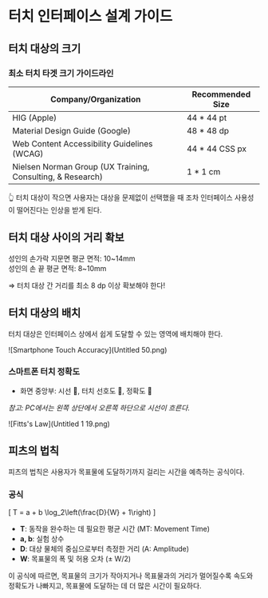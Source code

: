 # 터치 인터페이스 설계 가이드

## 터치 대상의 크기

### 최소 터치 타겟 크기 가이드라인

| Company/Organization                                       | Recommended Size |
|------------------------------------------------------------|------------------|
| HIG (Apple)                                                | 44 * 44 pt       |
| Material Design Guide (Google)                             | 48 * 48 dp       |
| Web Content Accessibility Guidelines (WCAG)                | 44 * 44 CSS px   |
| Nielsen Norman Group (UX Training, Consulting, & Research) | 1 * 1 cm         |

👆 터치 대상이 작으면 사용자는 대상을 문제없이 선택했을 때 조차 인터페이스 사용성이 떨어진다는 인상을 받게 된다.

## 터치 대상 사이의 거리 확보

성인의 손가락 지문면 평균 면적: 10~14mm  
성인의 손 끝 평균 면적: 8~10mm

⇒ 터치 대상 간 거리를 최소 8 dp 이상 확보해야 한다!

## 터치 대상의 배치

터치 대상은 인터페이스 상에서 쉽게 도달할 수 있는 영역에 배치해야 한다.

![Smartphone Touch Accuracy](Untitled 50.png)

### 스마트폰 터치 정확도

- 화면 중앙부: 시선 🔼, 터치 선호도 🔼, 정확도 🔼

_참고: PC에서는 왼쪽 상단에서 오른쪽 하단으로 시선이 흐른다._

![Fitts's Law](Untitled 1 19.png)

## 피츠의 법칙

피츠의 법칙은 사용자가 목표물에 도달하기까지 걸리는 시간을 예측하는 공식이다.

### 공식
\[ T = a + b \log_2\left(\frac{D}{W} + 1\right) \]

- **T**: 동작을 완수하는 데 필요한 평균 시간 (MT: Movement Time)
- **a, b**: 실험 상수
- **D**: 대상 물체의 중심으로부터 측정한 거리 (A: Amplitude)
- **W**: 목표물의 폭 및 허용 오차 (± W/2)

이 공식에 따르면, 목표물의 크기가 작아지거나 목표물과의 거리가 멀어질수록 속도와 정확도가 나빠지고, 목표물에 도달하는 데 더 많은 시간이 필요하다.